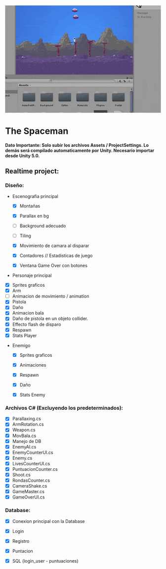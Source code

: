 
![](https://github.com/eladiomejias/Spaceman/blob/master/Spaceman/Assets/Demo/spaceman-2.gif)

# The Spaceman

#### Dato Importante: Solo subir los archivos Assets / ProjectSettings. Lo demás será compilado automaticamente por Unity. Necesario importar desde Unity 5.0.

## Realtime project:

### Diseño:
- Escenografia principal
  - [x] Montañas
  - [x] Parallax en bg
  - [ ] Background adecuado
  - [ ] Tiling
  - [x] Movimiento de camara al disparar
  - [x] Contadores // Estadisticas de juego
  - [x] Ventana Game Over con botones
  
  
-  Personaje principal
  - [x] Sprites graficos
  - [x] Arm
  - [ ] Animacion de movimiento / animation
  - [x] Pistola
  - [x] Daño
  - [x] Animacion bala
  - [x] Daño de pistola en un objeto collider.
  - [x] Effecto flash de disparo
  - [x] Respawn
  - [x] Stats Player
  
- Enemigo
  - [x] Sprites graficos
  - [x] Animaciones
  - [x] Respawn
  - [x] Daño
  - [x] Stats Enemy


### Archivos C# (Excluyendo los predeterminados):
- [x] Parallaxing.cs
- [x] ArmRotation.cs
- [x] Weapon.cs
- [x] MovBala.cs
- [x] Manejo de DB
- [x] EnemyAI.cs
- [x] EnemyCounterUI.cs
- [x] Enemy.cs
- [x] LivesCounterUI.cs
- [x] PuntuacionCounter.cs
- [x] Shoot.cs
- [x] RondasCounter.cs
- [x] CameraShake.cs
- [x] GameMaster.cs
- [x] GameOverUI.cs

### Database:
- [x] Conexion principal con la Database
- [x] Login
- [x] Registro
- [x] Puntacion
- [x] SQL (login_user - puntuaciones)
  
